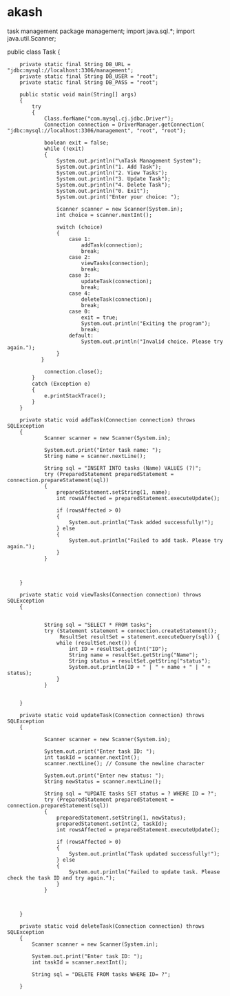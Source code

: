 # akash
task management
package management;
import java.sql.*;
import java.util.Scanner;

public class Task {
	


	    private static final String DB_URL = "jdbc:mysql://localhost:3306/management";
	    private static final String DB_USER = "root";
	    private static final String DB_PASS = "root";

	    public static void main(String[] args)
	    {
	        try 
	        {
	            Class.forName("com.mysql.cj.jdbc.Driver");
	            Connection connection = DriverManager.getConnection( "jdbc:mysql://localhost:3306/management", "root", "root");
	            
	            boolean exit = false;
	            while (!exit) 
	            {
	                System.out.println("\nTask Management System");
	                System.out.println("1. Add Task");
	                System.out.println("2. View Tasks");
	                System.out.println("3. Update Task");
	                System.out.println("4. Delete Task");
	                System.out.println("0. Exit");
	                System.out.print("Enter your choice: ");
	                
	                Scanner scanner = new Scanner(System.in);
	                int choice = scanner.nextInt();
	                
	                switch (choice) 
	                {
	                    case 1:
	                        addTask(connection);
	                        break;
	                    case 2:
	                        viewTasks(connection);
	                        break;
	                    case 3:
	                        updateTask(connection);
	                        break;
	                    case 4:
	                        deleteTask(connection);
	                        break;
	                    case 0:
	                        exit = true;
	                        System.out.println("Exiting the program");
	                        break;
	                    default:
	                        System.out.println("Invalid choice. Please try again.");
	                }
	           }
	            
	            connection.close();
	        } 
	        catch (Exception e) 
	        {
	            e.printStackTrace();
	        }
	    }
	    
	    private static void addTask(Connection connection) throws SQLException
	    {
	    	    Scanner scanner = new Scanner(System.in);

	    	    System.out.print("Enter task name: ");
	    	    String name = scanner.nextLine();

	    	    String sql = "INSERT INTO tasks (Name) VALUES (?)";
	    	    try (PreparedStatement preparedStatement = connection.prepareStatement(sql)) 
	    	    {
	    	        preparedStatement.setString(1, name);
	    	        int rowsAffected = preparedStatement.executeUpdate();

	    	        if (rowsAffected > 0)
	    	        {
	    	            System.out.println("Task added successfully!");
	    	        } else
	    	        {
	    	            System.out.println("Failed to add task. Please try again.");
	    	        }
	    	    }
	    	


	    }

	    private static void viewTasks(Connection connection) throws SQLException
	    {
	    	
	    	
	    	    String sql = "SELECT * FROM tasks";
	    	    try (Statement statement = connection.createStatement();
	    	         ResultSet resultSet = statement.executeQuery(sql)) {
	    	        while (resultSet.next()) {
	    	            int ID = resultSet.getInt("ID");
	    	            String name = resultSet.getString("Name");
	    	            String status = resultSet.getString("status");
	    	            System.out.println(ID + " | " + name + " | " + status);
	    	        }
	    	    }
	    	

	    }

	    private static void updateTask(Connection connection) throws SQLException
	    {
	    	
	    	    Scanner scanner = new Scanner(System.in);

	    	    System.out.print("Enter task ID: ");
	    	    int taskId = scanner.nextInt();
	    	    scanner.nextLine(); // Consume the newline character

	    	    System.out.print("Enter new status: ");
	    	    String newStatus = scanner.nextLine();

	    	    String sql = "UPDATE tasks SET status = ? WHERE ID = ?";
	    	    try (PreparedStatement preparedStatement = connection.prepareStatement(sql))
	    	    {
	    	        preparedStatement.setString(1, newStatus);
	    	        preparedStatement.setInt(2, taskId);
	    	        int rowsAffected = preparedStatement.executeUpdate();

	    	        if (rowsAffected > 0)
	    	        {
	    	            System.out.println("Task updated successfully!");
	    	        } else 
	    	        {
	    	            System.out.println("Failed to update task. Please check the task ID and try again.");
	    	        }
	    	    }
	    	


	    }

	    private static void deleteTask(Connection connection) throws SQLException
	    {
	        Scanner scanner = new Scanner(System.in);

	        System.out.print("Enter task ID: ");
	        int taskId = scanner.nextInt();

	        String sql = "DELETE FROM tasks WHERE ID= ?";

	    }
